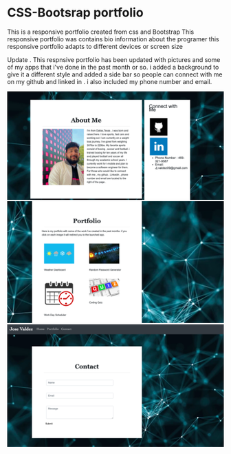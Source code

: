 # CSS-Bootsrap portfolio
This is a responsive portfolio created from css and Bootstrap
This responsive portfolio was contains bio information about the programer 
this responsive portfolio adapts to different devices or screen size

Update . This respnsive portfolio has been updated with pictures and some of my apps that i've done in the past month or so. i added a background to give it a different style and added a side bar so people can connect with me on my github and linked in . i also included my phone number and email. 

<img src ="Images/aboutme.png" alt="aboutme">
<img src ="Images/portfolio.png" alt="portfolio">
<img src ="Images/contact.png" alt="contact">